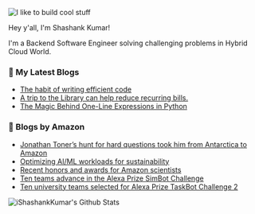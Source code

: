 ![I like to build cool stuff](https://res.cloudinary.com/dt8g3rhcy/image/upload/v1595929574/i_like_to_build_cool_shit._1_nzbwjh.png)

Hey y'all, I'm Shashank Kumar! 

I'm a Backend Software Engineer solving challenging problems in Hybrid Cloud World.

### 📕 My Latest Blogs
<!-- BLOG-POST-LIST:START -->
- [The habit of writing efficient code](https://medium.com/@ishashankkumar/the-habit-of-writing-efficient-code-153b05f04269?source=rss-d24dda280d5f------2)
- [A trip to the Library can help reduce recurring bills.](https://medium.com/swlh/a-trip-to-the-library-can-help-reduce-recurring-bills-23bca495cdf5?source=rss-d24dda280d5f------2)
- [The Magic Behind One-Line Expressions in Python](https://medium.com/swlh/the-magic-behind-one-line-expressions-in-python-816c10180c5c?source=rss-d24dda280d5f------2)
<!-- BLOG-POST-LIST:END -->

### 📕 Blogs by Amazon
<!-- AMAZON-BLOG-POST-LIST:START -->
- [Jonathan Toner’s hunt for hard questions took him from Antarctica to Amazon](https://www.amazon.science/working-at-amazon/jonathan-toners-hunt-for-hard-questions-took-him-from-antarctica-to-amazon)
- [Optimizing AI/ML workloads for sustainability](https://www.amazon.science/latest-news/re-mars-revisited-optimizing-ai-ml-workloads-for-sustainability)
- [Recent honors and awards for Amazon scientists](https://www.amazon.science/latest-news/recent-honors-and-awards-for-amazon-scientists-january-february-2023)
- [Ten teams advance in the Alexa Prize SimBot Challenge](https://www.amazon.science/alexa-prize/simbot-challenge/one)
- [Ten university teams selected for Alexa Prize TaskBot Challenge 2](https://www.amazon.science/alexa-prize/taskbot-challenge/ten-university-teams-selected-for-alexa-prize-taskbot-challenge-2)
<!-- AMAZON-BLOG-POST-LIST:END -->



<img align="center" alt="iShashankKumar's Github Stats" src="https://github-readme-stats.vercel.app/api?username=ishashankkumar&show_icons=true&hide_border=true" />
